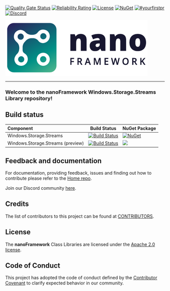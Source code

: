 [![Quality Gate Status](https://sonarcloud.io/api/project_badges/measure?project=nanoframework_lib-Windows.Storage.Streams&metric=alert_status)](https://sonarcloud.io/dashboard?id=nanoframework_lib-Windows.Storage.Streams) [![Reliability Rating](https://sonarcloud.io/api/project_badges/measure?project=nanoframework_lib-Windows.Storage.Streams&metric=reliability_rating)](https://sonarcloud.io/dashboard?id=nanoframework_lib-Windows.Storage.Streams) [![License](https://img.shields.io/badge/License-Apache%202.0-blue.svg)](https://github.com/nanoframework/Home/blob/master/LICENSE) [![NuGet](https://img.shields.io/nuget/dt/nanoFramework.Windows.Storage.Streams.svg?label=NuGet&style=flat&logo=nuget)](https://www.nuget.org/packages/nanoFramework.Windows.Storage.Streams/) [![#yourfirstpr](https://img.shields.io/badge/first--timers--only-friendly-blue.svg)](https://github.com/nanoframework/Home/blob/master/CONTRIBUTING.md) [![Discord](https://img.shields.io/discord/478725473862549535.svg?logo=discord&logoColor=white&label=Discord&color=7289DA)](https://discord.gg/gCyBu8T)

![nanoFramework logo](https://github.com/nanoframework/Home/blob/master/resources/logo/nanoFramework-repo-logo.png)

-----

### Welcome to the **nanoFramework** Windows.Storage.Streams Library repository!

## Build status

| Component | Build Status | NuGet Package |
|:-|---|---|
| Windows.Storage.Streams | [![Build Status](https://dev.azure.com/nanoframework/Windows.Storage.Streams/_apis/build/status/nanoframework.lib-Windows.Storage.Streams?branchName=develop)](https://dev.azure.com/nanoframework/Windows.Storage.Streams/_build/latest?definitionId=21?branchName=master) | [![NuGet](https://img.shields.io/nuget/v/nanoFramework.Windows.Storage.Streams.svg?label=NuGet&style=flat&logo=nuget)](https://www.nuget.org/packages/nanoFramework.Windows.Storage.Streams/) |
| Windows.Storage.Streams (preview) | [![Build Status](https://dev.azure.com/nanoframework/Windows.Storage.Streams/_apis/build/status/nanoframework.lib-Windows.Storage.Streams?branchName=develop)](https://dev.azure.com/nanoframework/Windows.Storage.Streams/_build/latest?definitionId=21?branchName=develop) | [![](https://badgen.net/badge/NuGet/preview/D7B023?icon=https://simpleicons.now.sh/azuredevops/fff)](https://dev.azure.com/nanoframework/feed/_packaging?_a=package&feed=sandbox&package=nanoFramework.Windows.Storage.Streams&protocolType=NuGet&view=overview) |

## Feedback and documentation

For documentation, providing feedback, issues and finding out how to contribute please refer to the [Home repo](https://github.com/nanoframework/Home).

Join our Discord community [here](https://discord.gg/gCyBu8T).

## Credits

The list of contributors to this project can be found at [CONTRIBUTORS](https://github.com/nanoframework/Home/blob/master/CONTRIBUTORS.md).

## License

The **nanoFramework** Class Libraries are licensed under the [Apache 2.0 license](http://www.apache.org/licenses/LICENSE-2.0).

## Code of Conduct

This project has adopted the code of conduct defined by the [Contributor Covenant](http://contributor-covenant.org/)
to clarify expected behavior in our community.
